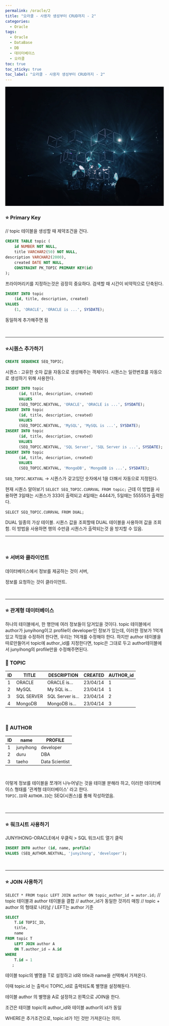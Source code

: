 ```yaml
---
permalink: /oracle/2
title: "오라클 - 사용자 생성부터 CRUD까지 - 2"
categories:
  - Oracle
tags:
  - Oracle
  - DataBase
  - DB
  - 데이터베이스
  - 오라클
toc: true
toc_sticky: true
toc_label: "오라클 - 사용자 생성부터 CRUD까지 - 2"
---
```


![img](/images/database2.jpg)

### **⭐ Primary Key**

// topic 테이블을 생성할 때 제약조건을 건다.

```sql
CREATE TABLE topic (
    id NUMBER NOT NULL,
    title VARCHAR2(50) NOT NULL,
description VARCHAR2(2000),
    created DATE NOT NULL,
    CONSTRAINT PK_TOPIC PRIMARY KEY(id)
);
```

프라이머리키를 지정하는것은 굉장히 중요하다.
검색할 때 시간이 비약적으로 단축된다.

```sql
INSERT INTO topic
    (id, title, description, created)
VALUES
    (1, 'ORACLE', 'ORACLE is ...', SYSDATE);
```

동일하게 추가해주면 됨

<br/>

<hr/>

### **⭐시퀀스 추가하기**

```sql
CREATE SEQUENCE SEQ_TOPIC;
```

시퀀스 : 고유한 숫자 값을 자동으로 생성해주는 객체이다.
시퀀스는 일련번호를 자동으로 생성하기 위해 사용한다.

```sql
INSERT INTO topic
      (id, title, description, created)
      VALUES
      (SEQ_TOPIC.NEXTVAL, 'ORACLE', 'ORACLE is ...', SYSDATE);
INSERT INTO topic
      (id, title, description, created)
      VALUES
      (SEQ_TOPIC.NEXTVAL, 'MySQL', 'MySQL is ...', SYSDATE);
INSERT INTO topic
      (id, title, description, created)
      VALUES
      (SEQ_TOPIC.NEXTVAL, 'SQL Server', 'SQL Server is ...', SYSDATE);
INSERT INTO topic
      (id, title, description, created)
      VALUES
      (SEQ_TOPIC.NEXTVAL, 'MongoDB', 'MongoDB is ...', SYSDATE);
```

`SEQ_TOPIC.NEXTVAL` -> 시퀀스가 갖고있던 숫자에서 1을 더해서 자동으로 지정된다.

현재 시퀀스 알아보기
`SELECT SEQ_TOPIC.CURRVAL FROM topic;`
근데 이 방법을 사용하면 3일때는 시퀀스가 333이 출력되고 4일때는 4444가, 5일때는 55555가 출력된다.

`SELECT SEQ_TOPIC.CURRVAL FROM DUAL;`

DUAL 일종의 가상 테이블. 시퀀스 값을 조회할때 DUAL 테이블을 사용하여 값을 조회함.
이 방법을 사용하면 행의 수만큼 시퀀스가 출력되는것 을 방지할 수 있음.

<hr/>
<br/>

### **⭐ 서버와 클라이언트**

데이터베이스에서 정보를 제공하는 것이 서버,

정보를 요청하는 것이 클라이언트.

<br/>

---

### **⭐ 관계형 데이터베이스**

하나의 테이블에서, 한 행안에 여러 정보들이 담겨있을 것이다.
topic 테이블에서 author가 junyihong이고 profile이 developer인 정보가 있는데,
이러한 정보가 1억개 있고 직업을 수정하려 한다면, 우리는 1억개를 수정해야 한다.
하지만 author 테이블을 따로만들어서 topic에 author_id를 지정한다면,
topic은 그대로 두고 author테이블에서 junyihong의 profile만을 수정해주면된다.

### **🎯 TOPIC**

| ID  | TITLE      | DESCRIPTION    | CREATED  | AUTHOR_id |
| --- | ---------- | -------------- | -------- | --------- |
| 1   | ORACLE     | ORACLE is…     | 23/04/14 | 1         |
| 2   | MySQL      | My SQL is…     | 23/04/14 | 1         |
| 3   | SQL SERVER | SQL Server is… | 23/04/14 | 2         |
| 4   | MongoDB    | MongoDB is…    | 23/04/14 | 3         |

<br/>

### **🎯 AUTHOR**

| ID  | name      | PROFILE        |
| --- | --------- | -------------- |
| 1   | junyihong | developer      |
| 2   | duru      | DBA            |
| 3   | taeho     | Data Scientist |

<br/>

이렇게 정보를 테이블을 쪼개어 나누어넣는 것을 테이블 분해라 하고,
이러한 데이터베이스 형태를 '관계형 데이터베이스' 라고 한다. <br/>
`TOPIC.ID`와 `AUTHOR.ID`는 SEQ(시퀀스)를 통해 작성하였음.

<br/>

<hr/>

### **⭐ 워크시트 사용하기**

JUNYIHONG-ORACLE에서 우클릭 > SQL 워크시트 열기 클릭

```sql
INSERT INTO author (id, name, profile)
VALUES (SEQ_AUTHOR.NEXTVAL, 'junyihong', 'developer');
```

<br/>

<hr/>

### **⭐ JOIN 사용하기**

`SELECT * FROM topic LEFT JOIN author ON topic_author_id = autor.id;`
// topic 테이블과 author 테이블을 결합
// author_id가 동일한 것끼리 매칭
// topic + author 의 형태로 나타남 / LEFT는 author 기준

```sql
SELECT
    T.id TOPIC_ID,
    title,
    name
FROM topic T
    LEFT JOIN author A
    ON T.author_id = A.id
WHERE
    T.id = 1
   ;
```

테이블 topic의 별명을 T로 설정하고 id와 title과 name을 선택해서 가져온다.

이때 topic.id 는 출력시 TOPIC_id로 출력되도록 별명을 설정해둔다.

테이블 author 의 별명을 A로 설정하고 왼쪽으로 JOIN을 한다.

조건은 테이블 topic의 author_id와 테이블 author의 id가 동일

WHERE은 추가조건으로, topic.id가 1인 것만 가져온다는 의미.
